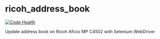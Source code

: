 ricoh_address_book
==================

[![Code Health](https://landscape.io/github/cskarby/recaptcha_vault/master/landscape.svg?style=flat)](https://landscape.io/github/cskarby/recaptcha_vault/master)

Update address book on Ricoh Aficio MP C4502 with Selenium WebDriver
